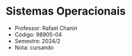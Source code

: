 # Sistemas Operacionais

-  Professor: Rafael Chanin
-  Código: 98905-04
-  Semestre: 2024/2
-  Nota: cursando
